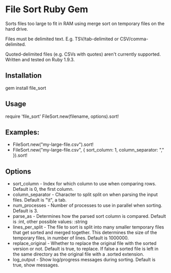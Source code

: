 # File Sort Ruby Gem

Sorts files too large to fit in RAM using merge sort on temporary files on the hard drive.

Files must be delimited text. E.g. TSV/tab-delimited or CSV/comma-delimited.

Quoted-delimited files (e.g. CSVs with quotes) aren't currently supported. Written and tested on Ruby 1.9.3.

## Installation
gem install file_sort

## Usage
require 'file_sort'
FileSort.new(filename, options).sort!

## Examples:
- FileSort.new("my-large-file.csv").sort!
- FileSort.new("my-large-file.csv", { sort_column: 1, column_separator: "," }).sort!

## Options
- sort_column - Index for which column to use when comparing rows. Default is 0, the first column.
- column_separator - Character to split split on when parsing the input files. Default is "\t", a tab.
- num_processes - Number of processes to use in parallel when sorting. Default is 3.
- parse_as - Determines how the parsed sort column is compared. Default is :int, other possible values: :string
- lines_per_split - The file to sort is split into many smaller temporary files that get sorted and merged together. This determines the size of the temporary files, in number of lines. Default is 1000000.
- replace_original - Whether to replace the original file with the sorted version or not. Default is true, to replace. If false a sorted file is left in the same directory as the original file with a .sorted extension.
- log_output - Show log/progress messages during sorting. Default is true, show messages.